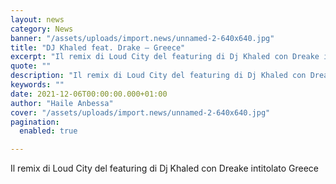 ```yaml
---
layout: news
category: News
banner: "/assets/uploads/import.news/unnamed-2-640x640.jpg"
title: "DJ Khaled feat. Drake – Greece"
excerpt: "Il remix di Loud City del featuring di Dj Khaled con Dreake intitolato Greece"
quote: ""
description: "Il remix di Loud City del featuring di Dj Khaled con Dreake intitolato Greece"
keywords: ""
date: 2021-12-06T00:00:00.000+01:00
author: "Haile Anbessa"
cover: "/assets/uploads/import.news/unnamed-2-640x640.jpg"
pagination:
  enabled: true

---
```


Il remix di Loud City del featuring di Dj Khaled con Dreake intitolato Greece